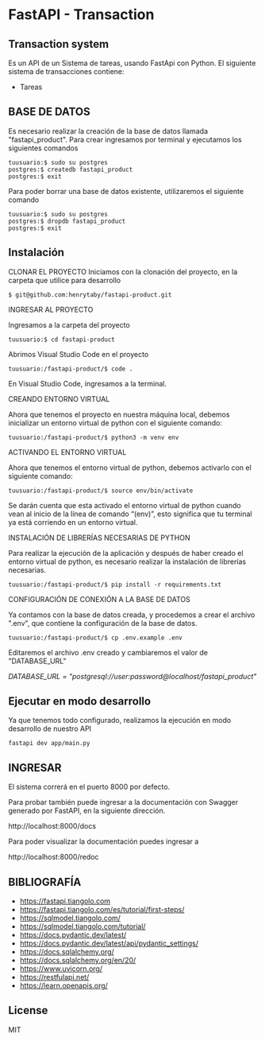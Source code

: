 # FastAPI - Transaction
## Transaction system

Es un API de un Sistema de tareas, usando FastApi con Python.
El siguiente sistema de transacciones contiene:

- Tareas


## BASE DE DATOS

Es necesario realizar la creación de la base de datos llamada 
"fastapi_product". Para crear ingresamos por terminal y ejecutamos los siguientes comandos

```
tuusuario:$ sudo su postgres
postgres:$ createdb fastapi_product
postgres:$ exit
```

Para poder borrar una base de datos existente, utilizaremos el siguiente comando
```
tuusuario:$ sudo su postgres
postgres:$ dropdb fastapi_product
postgres:$ exit
```

## Instalación
CLONAR EL PROYECTO
Iniciamos con la clonación del proyecto, en la carpeta que utilice para desarrollo
```
$ git@github.com:henrytaby/fastapi-product.git
```
INGRESAR AL PROYECTO

Ingresamos a la carpeta del proyecto
```
tuusuario:$ cd fastapi-product
```
Abrimos Visual Studio Code en el proyecto

```
tuusuario:/fastapi-product/$ code .
```
En Visual Studio Code, ingresamos a la terminal.

CREANDO ENTORNO VIRTUAL

Ahora que tenemos el proyecto en nuestra máquina local, debemos inicializar un entorno virtual de python con el siguiente comando:
```
tuusuario:/fastapi-product/$ python3 -m venv env
```
ACTIVANDO EL ENTORNO VIRTUAL

Ahora que tenemos el entorno virtual de python, debemos activarlo con el siguiente comando:
```
tuusuario:/fastapi-product/$ source env/bin/activate
```

Se darán cuenta que esta activado el entorno virtual de python cuando vean al inicio de la línea de comando “(env)”, esto significa que tu terminal ya está corriendo en un entorno virtual.

INSTALACIÓN DE LIBRERÍAS NECESARIAS DE PYTHON

Para realizar la ejecución de la aplicación y después de haber creado el entorno virtual de python, es necesario realizar la instalación de librerías necesarias.
```
tuusuario:/fastapi-product/$ pip install -r requirements.txt
```

CONFIGURACIÓN DE CONEXIÓN A LA BASE DE DATOS

Ya contamos con la base de datos creada, y procedemos a crear el archivo ".env", que contiene la configuración de la base de datos. 

```
tuusuario:/fastapi-product/$ cp .env.example .env
```
Editaremos el archivo .env creado y cambiaremos el valor de "DATABASE_URL"


*DATABASE_URL = "postgresql://user:password@localhost/fastapi_product"*

## Ejecutar en modo desarrollo

Ya que tenemos todo configurado, realizamos la ejecución en modo desarrollo de nuestro API
```
fastapi dev app/main.py
```
## INGRESAR

El sistema correrá en el puerto 8000 por defecto.

Para probar también puede ingresar a la documentación con Swagger generado por FastAPI, en la siguiente dirección.

http://localhost:8000/docs

Para poder visualizar la documentación puedes ingresar a

http://localhost:8000/redoc 

## BIBLIOGRAFÍA
- https://fastapi.tiangolo.com
- https://fastapi.tiangolo.com/es/tutorial/first-steps/
- https://sqlmodel.tiangolo.com/
- https://sqlmodel.tiangolo.com/tutorial/
- https://docs.pydantic.dev/latest/
- https://docs.pydantic.dev/latest/api/pydantic_settings/
- https://docs.sqlalchemy.org/
- https://docs.sqlalchemy.org/en/20/
- https://www.uvicorn.org/
- https://restfulapi.net/
- https://learn.openapis.org/


## License

MIT
